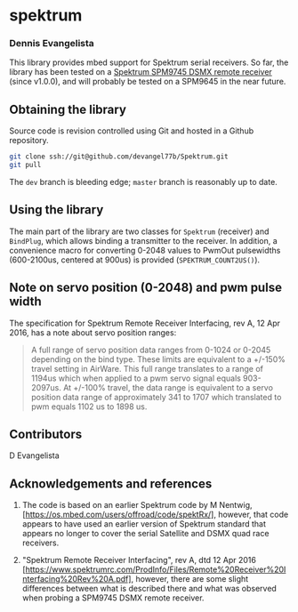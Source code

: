 # spektrum

### Dennis Evangelista
This library provides mbed support for Spektrum serial receivers. So far, the library has been tested on a [Spektrum SPM9745 DSMX remote receiver](https://www.horizonhobby.com/SPM9745?KPID=SPM9745&CAWELAID=320011980001425764&CAGPSPN=pla&CAAGID=37619207031&CATCI=pla-518519028442&gclid=CjwKCAiAz7TfBRAKEiwAz8fKOFgsklymSCgwfoY6IgzJ0decXHqctabFSpUVYezkrSFwuWUkJqiS4RoCbcwQAvD_BwE) (since v1.0.0), and will probably be tested on a SPM9645 in the near future. 

## Obtaining the library
Source code is revision controlled using Git and hosted in a Github repository.
```bash
git clone ssh://git@github.com/devangel77b/Spektrum.git
git pull
```
The ```dev``` branch is bleeding edge; ```master``` branch is reasonably up to date. 

## Using the library
The main part of the library are two classes for ```Spektrum``` (receiver) and ```BindPlug```, which allows binding a transmitter to the receiver. In addition, a convenience macro for converting 0-2048 values to PwmOut pulsewidths (600-2100us, centered at 900us) is provided (```SPEKTRUM_COUNT2US()```). 

## Note on servo position (0-2048) and pwm pulse width
The specification for Spektrum Remote Receiver Interfacing, rev A, 12 Apr 2016, has a note about servo position ranges:

> A full range of servo position data ranges from 0-1024 or 0-2045 depending on the bind type. These limits are equivalent to a +/-150% travel setting in AirWare. This full range translates to a range of 1194us which when applied to a pwm servo signal equals 903-2097us. At +/-100% travel, the data range is equivalent to a servo position data range of approximately 341 to 1707 which translated to pwm equals 1102 us to 1898 us.

## Contributors
D Evangelista

## Acknowledgements and references
1. The code is based on an earlier Spektrum code by M Nentwig, [https://os.mbed.com/users/offroad/code/spektRx/], however, that code appears to have used an earlier version of Spektrum standard that appears no longer to cover the serial Satellite and DSMX quad race receivers. 

2. "Spektrum Remote Receiver Interfacing", rev A, dtd 12 Apr 2016 [https://www.spektrumrc.com/ProdInfo/Files/Remote%20Receiver%20Interfacing%20Rev%20A.pdf], however, there are some slight differences between what is described there and what was observed when probing a SPM9745 DSMX remote receiver.  

